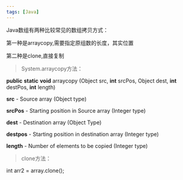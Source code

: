 ```yaml
---
tags: [Java]
---
```








Java数组有两种比较常见的数组拷贝方式：

第一种是arraycopy,需要指定原组数的长度，其实位置

第二种是clone,直接复制



> System.arraycopy方法：





**public** **static** **void** arraycopy (Object src, **int** srcPos, Object dest, **int** destPos, **int** length) 



**src** - Source array (Object type)

**srcPos** - Starting position in Source array (Integer type)

**dest** - Destination array (Object Type)

**destpos** - Starting position in destination array (Integer type)

**length** - Number of elements to be copied (Integer type)



> clone方法：



int arr2 = array.clone();